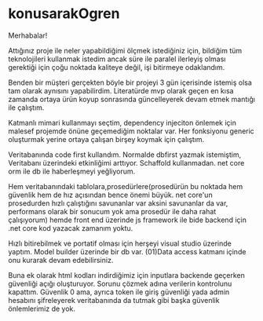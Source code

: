 # konusarakOgren

Merhabalar!

Attığınız proje ile neler yapabildiğimi ölçmek istediğiniz için, bildiğim tüm teknolojileri kullanmak istedim ancak süre ile paralel ilerleyiş olması gerektiği için çoğu noktada kaliteye değil, işi bitirmeye odaklandım.

Benden bir müşteri gerçekten böyle bir projeyi 3 gün içerisinde istemiş olsa tam olarak aynısını yapabilirdim. Literatürde mvp olarak geçen en kısa zamanda ortaya ürün koyup sonrasında güncelleyerek devam etmek mantığı ile çalıştım.

Katmanlı mimari kullanmayı seçtim, dependency injeciton önlemek için malesef projemde önüne geçemediğim noktalar var. Her fonksiyonu generic oluşturmak yerine ortaya çalışan birşey koymak için çalıştım.

Veritabanında code first kullandım. Normalde dbfirst yazmak istemiştim,  Veritabanı üzerindeki etkinliğimi arttıyor. Schaffold kullanmadan. net core orm ile db ile haberleşmeyi yeğliyorum. 

Hem veritabanındaki tablolara,prosedürlere(prosedürün bu noktada hem güvenlik hem de hız açısından bence önemi büyük. net core'un prosedurden hızlı çalıştığını savunanlar var aksini savunanlar da var, performans olarak bir sonucum yok ama prosedür ile daha rahat çalışıyorum) hemde front end üzerinde js framework ile bide backend için .net core kod yazacak zamanım yoktu.

Hızlı bitirebilmek ve portatif olması için herşeyi visual studio üzerinde yaptım. Model builder üzerinde bir db var. (01)Data access katmanı içinde onu kurarak devam edebilirsiniz.

Buna ek olarak html kodları indirdiğimiz için inputlara backende geçerken güvenliği açığı oluşturuyor. Sorunu çözmek adına verilerin kontrolunu kapattım. Güvenlik 0 ama, ayrıca token ile giriş güvenliği yada admin hesabını şifreleyerek veritabanında da tutmak gibi başka güvenlik önlemlerimiz de yok.
